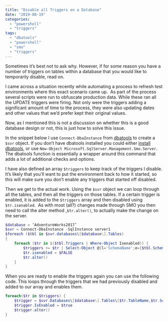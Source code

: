 ```yaml
---
title: "Disable all Triggers on a Database"
date: "2019-08-19"
categories:
  - "powershell"
  - "triggers"
tags:
  - "dbatools"
  - "powershell"
  - "smo"
  - "triggers"
---
```


Sometimes it’s best not to ask why. However, if for some reason you have a number of triggers on tables within a database that you would like to temporarily disable, read on.

I came across a situation recently while automating a process to refresh test environments where this exact scenario came up.  As part of the process several scripts were run to obfuscate production data. While these ran all the UPDATE triggers were firing. Not only were the triggers adding a significant amount of time to the process, they were also updating dates and other values that we’d prefer kept their original values.

Now, as I mentioned this is not a discussion on whether this is a good database design or not, this is just how to solve this issue.

In the snippet below I use `Connect-DbaInstance` from [dbatools](http://dbatools.io) to create a `$svr` object. If you don’t have dbatools installed you could either [install dbatools](http://dbatools.io/install), or use `New-Object Microsoft.SqlServer.Management.Smo.Server`. The dbatools function is essentially a wrapper around this command that adds a lot of additional checks and options.

I have also defined an array `$triggers` to keep track of the triggers I disable. It’s likely that you’ll want to put the environment back to how it started, so this will make sure you don’t enable any triggers that started off disabled.

Then we get to the actual work. Using the `$svr` object we can loop through all the tables, and then all the triggers on those tables. If a certain trigger is enabled, it is added to the `$triggers` array and then disabled using `$tr.isenabled`.  As with most (all?) changes made through SMO you then need to call the alter method ,`$tr.alter()`, to actually make the change on the server.

```PowerShell
$database = ‘AdventureWorks2017’
$svr = Connect-DbaInstance -SqlInstance server1
$foreach ($tbl in $svr.databases\[$database\].Tables)
{
    foreach ($tr in $($tbl.Triggers | Where-Object Isenabled)) {
        $triggers += $tr | Select-Object @{l='SchemaName';e={$tbl.Schema}}, @{l='TableName';e={$tbl.name}}, @{l='TriggerName';e={$\_.name}}
        $tr.isenabled = $FALSE
        $tr.alter()
    }
}
```

When you are ready to enable the triggers again you can use the following code. This loops through the triggers that we had previously disabled and added to our array and enables them.

```PowerShell
foreach($tr in $triggers) {
    $trigger = $svr.Databases\[$database\].Tables\[$tr.TableName,$tr.SchemaName\].Triggers\[$tr.TriggerName\]
    $trigger.IsEnabled = $true
    $trigger.alter()
}
```
